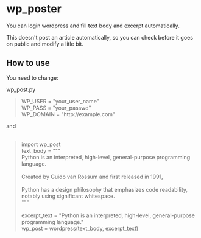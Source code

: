 # wp_poster
<p>
You can login wordpress and fill text body and excerpt automatically.
</p>
<p>
This doesn't post an article automatically, so you can check before it goes on public and modify a litle bit.
</p>
 
## How to use
<p>
You need to change:
</p>
wp_post.py<br/>
<blockquote>
WP_USER = "your_user_name"<br/>
WP_PASS = "your_passwd"<br/>
WP_DOMAIN = "http://example.com"<br/>
</blockquote>
and<br/><br/>
<blockquote>
import wp_post<br/>
text_body = """<br/>
Python is an interpreted, high-level, general-purpose programming language. <br/>
<br/>
Created by Guido van Rossum and first released in 1991, <br/>
<br/>
Python has a design philosophy that emphasizes code readability, notably using significant whitespace.<br/>
"""<br/>
<br/>
excerpt_text = "Python is an interpreted, high-level, general-purpose programming language."<br/>
wp_post = wordpress(text_body, excerpt_text)<br/>
</blockquote>
